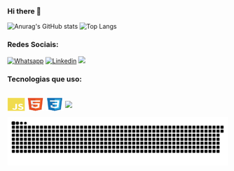 ### Hi there 👋
![Anurag's GitHub stats](https://github-readme-stats.vercel.app/api?username=Esio1998&show_icons=true&theme=chartreuse-dark)
![Top Langs](https://github-readme-stats.vercel.app/api/top-langs/?username=Esio1998&layout=compact&theme=chartreuse-dark)
 
### Redes Sociais:
 
[![Whatsapp](https://img.shields.io/badge/WhatsApp-25D366?style=for-the-badge&logo=whatsapp&logoColor=white)](https://wa.me/5511946592318)
[![Linkedin](https://img.shields.io/badge/LinkedIn-0077B5?style=for-the-badge&logo=linkedin&logoColor=white)](https://www.linkedin.com/in/esio-almeida-179855243/)
<a href = "mailto:contatoesioalmeida98@gmail.com"><img src="https://img.shields.io/badge/-Gmail-%23333?style=for-the-badge&logo=gmail&logoColor=white" target="_blank"></a>

### Tecnologias que uso:

<div style="display: inline_block"><br>
  <img align="center" alt="esio-js" height="30" width="40" src="https://raw.githubusercontent.com/devicons/devicon/master/icons/javascript/javascript-plain.svg">
  <img align="center" alt="esio-html" height="30" width="40" src="https://raw.githubusercontent.com/devicons/devicon/master/icons/html5/html5-original.svg">
  <img align="center" alt="esio-css" height="30" width="40" src="https://raw.githubusercontent.com/devicons/devicon/master/icons/css3/css3-original.svg">
  <img align="center" alt"FIGMA" height="30" widht"40" src="https://cdn.jsdelivr.net/gh/devicons/devicon/icons/figma/figma-original.svg"/>
 </div>
 
 ![snake gif](https://github.com/Esio1998/Esio1998/blob/output/github-contribution-grid-snake.svg)

